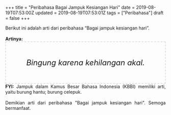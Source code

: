 +++
title = "Peribahasa Bagai Jampuk Kesiangan Hari"
date = 2019-08-19T07:53:00Z
updated = 2019-08-19T07:53:01Z
tags = ["Peribahasa"]
draft = false
+++

<div dir="ltr" style="text-align: left;" trbidi="on"><div style="text-align: justify;">Berikut ini adalah arti dari peribahasa “Bagai jampuk kesiangan hari”.</div><br /><div style="text-align: justify;"><b>Artinya:</b></div><div style="border: 2px dashed #ddd; font-size: 24px; height: auto; margin: 0 auto; padding: 50px; text-align: center; width: auto;"><i>Bingung karena kehilangan akal.</i></div><div style="text-align: justify;"><b>FYI:</b> Jampuk dalam Kamus Besar Bahasa Indonesia (KBBI) memiliki arti, yaitu burung hantu; burung celepuk.<br /><br /></div><div style="text-align: justify;">Demikian arti dari peribahasa "Bagai jampuk kesiangan hari". Semoga bermanfaat.</div></div>
